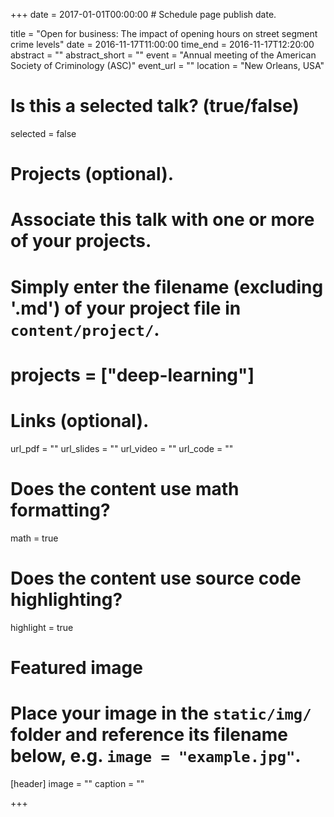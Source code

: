 +++
date = 2017-01-01T00:00:00  # Schedule page publish date.

title = "Open for business: The impact of opening hours on street segment crime levels"
date = 2016-11-17T11:00:00
time_end = 2016-11-17T12:20:00
abstract = ""
abstract_short = ""
event = "Annual meeting of the American Society of Criminology (ASC)"
event_url = ""
location = "New Orleans, USA"

# Is this a selected talk? (true/false)
selected = false

# Projects (optional).
#   Associate this talk with one or more of your projects.
#   Simply enter the filename (excluding '.md') of your project file in `content/project/`.
# projects = ["deep-learning"]

# Links (optional).
url_pdf = ""
url_slides = ""
url_video = ""
url_code = ""

# Does the content use math formatting?
math = true

# Does the content use source code highlighting?
highlight = true

# Featured image
# Place your image in the `static/img/` folder and reference its filename below, e.g. `image = "example.jpg"`.
[header]
image = ""
caption = ""

+++

<!-- Embed your slides or video here using [shortcodes](https://sourcethemes.com/academic/post/writing-markdown-latex/). Further details can easily be added using *Markdown* and $\rm \LaTeX$ math code. -->
